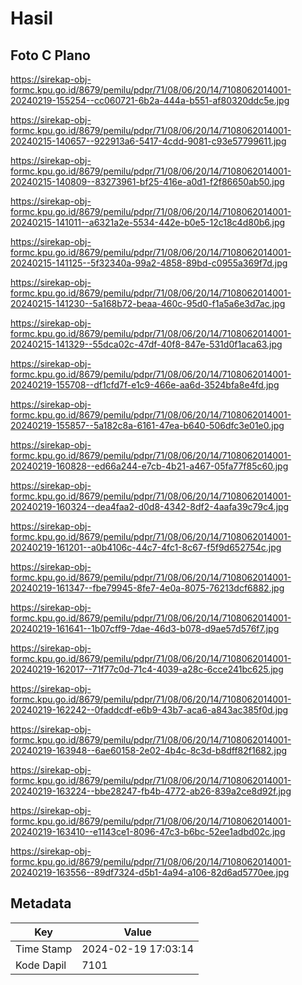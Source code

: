# Hasil

## Foto C Plano

https://sirekap-obj-formc.kpu.go.id/8679/pemilu/pdpr/71/08/06/20/14/7108062014001-20240219-155254--cc060721-6b2a-444a-b551-af80320ddc5e.jpg

https://sirekap-obj-formc.kpu.go.id/8679/pemilu/pdpr/71/08/06/20/14/7108062014001-20240215-140657--922913a6-5417-4cdd-9081-c93e57799611.jpg

https://sirekap-obj-formc.kpu.go.id/8679/pemilu/pdpr/71/08/06/20/14/7108062014001-20240215-140809--83273961-bf25-416e-a0d1-f2f86650ab50.jpg

https://sirekap-obj-formc.kpu.go.id/8679/pemilu/pdpr/71/08/06/20/14/7108062014001-20240215-141011--a6321a2e-5534-442e-b0e5-12c18c4d80b6.jpg

https://sirekap-obj-formc.kpu.go.id/8679/pemilu/pdpr/71/08/06/20/14/7108062014001-20240215-141125--5f32340a-99a2-4858-89bd-c0955a369f7d.jpg

https://sirekap-obj-formc.kpu.go.id/8679/pemilu/pdpr/71/08/06/20/14/7108062014001-20240215-141230--5a168b72-beaa-460c-95d0-f1a5a6e3d7ac.jpg

https://sirekap-obj-formc.kpu.go.id/8679/pemilu/pdpr/71/08/06/20/14/7108062014001-20240215-141329--55dca02c-47df-40f8-847e-531d0f1aca63.jpg

https://sirekap-obj-formc.kpu.go.id/8679/pemilu/pdpr/71/08/06/20/14/7108062014001-20240219-155708--df1cfd7f-e1c9-466e-aa6d-3524bfa8e4fd.jpg

https://sirekap-obj-formc.kpu.go.id/8679/pemilu/pdpr/71/08/06/20/14/7108062014001-20240219-155857--5a182c8a-6161-47ea-b640-506dfc3e01e0.jpg

https://sirekap-obj-formc.kpu.go.id/8679/pemilu/pdpr/71/08/06/20/14/7108062014001-20240219-160828--ed66a244-e7cb-4b21-a467-05fa77f85c60.jpg

https://sirekap-obj-formc.kpu.go.id/8679/pemilu/pdpr/71/08/06/20/14/7108062014001-20240219-160324--dea4faa2-d0d8-4342-8df2-4aafa39c79c4.jpg

https://sirekap-obj-formc.kpu.go.id/8679/pemilu/pdpr/71/08/06/20/14/7108062014001-20240219-161201--a0b4106c-44c7-4fc1-8c67-f5f9d652754c.jpg

https://sirekap-obj-formc.kpu.go.id/8679/pemilu/pdpr/71/08/06/20/14/7108062014001-20240219-161347--fbe79945-8fe7-4e0a-8075-76213dcf6882.jpg

https://sirekap-obj-formc.kpu.go.id/8679/pemilu/pdpr/71/08/06/20/14/7108062014001-20240219-161641--1b07cff9-7dae-46d3-b078-d9ae57d576f7.jpg

https://sirekap-obj-formc.kpu.go.id/8679/pemilu/pdpr/71/08/06/20/14/7108062014001-20240219-162017--71f77c0d-71c4-4039-a28c-6cce241bc625.jpg

https://sirekap-obj-formc.kpu.go.id/8679/pemilu/pdpr/71/08/06/20/14/7108062014001-20240219-162242--0faddcdf-e6b9-43b7-aca6-a843ac385f0d.jpg

https://sirekap-obj-formc.kpu.go.id/8679/pemilu/pdpr/71/08/06/20/14/7108062014001-20240219-163948--6ae60158-2e02-4b4c-8c3d-b8dff82f1682.jpg

https://sirekap-obj-formc.kpu.go.id/8679/pemilu/pdpr/71/08/06/20/14/7108062014001-20240219-163224--bbe28247-fb4b-4772-ab26-839a2ce8d92f.jpg

https://sirekap-obj-formc.kpu.go.id/8679/pemilu/pdpr/71/08/06/20/14/7108062014001-20240219-163410--e1143ce1-8096-47c3-b6bc-52ee1adbd02c.jpg

https://sirekap-obj-formc.kpu.go.id/8679/pemilu/pdpr/71/08/06/20/14/7108062014001-20240219-163556--89df7324-d5b1-4a94-a106-82d6ad5770ee.jpg


## Metadata

| Key        | Value               |
| ---------- | ------------------- |
| Time Stamp | 2024-02-19 17:03:14 |
| Kode Dapil | 7101                |



